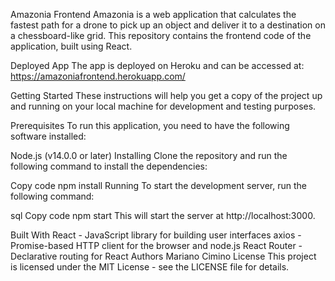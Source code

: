 Amazonia Frontend
Amazonia is a web application that calculates the fastest path for a drone to pick up an object and deliver it to a destination on a chessboard-like grid.
This repository contains the frontend code of the application, built using React.

Deployed App
The app is deployed on Heroku and can be accessed at: https://amazoniafrontend.herokuapp.com/

Getting Started
These instructions will help you get a copy of the project up and running on your local machine for development and testing purposes.

Prerequisites
To run this application, you need to have the following software installed:

Node.js (v14.0.0 or later)
Installing
Clone the repository and run the following command to install the dependencies:

Copy code
npm install
Running
To start the development server, run the following command:

sql
Copy code
npm start
This will start the server at http://localhost:3000.

Built With
React - JavaScript library for building user interfaces
axios - Promise-based HTTP client for the browser and node.js
React Router - Declarative routing for React
Authors
Mariano Cimino
License
This project is licensed under the MIT License - see the LICENSE file for details.
